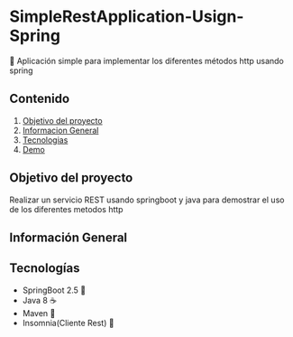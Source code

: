 # SimpleRestApplication-Usign-Spring
:leaves: Aplicación simple para implementar los diferentes métodos http usando spring


## Contenido
1. [Objetivo del proyecto](#Objetivo_del_Proyecto)
2. [Informacion General](#Informacion_General)
3. [Tecnologias](#Tecnologias)
5. [Demo](#Demo)


## Objetivo del proyecto
Realizar un servicio  REST usando springboot y java para demostrar el  uso de los diferentes metodos http


## Información General


## Tecnologías
* SpringBoot 2.5 :seedling:
* Java 8 :coffee:
* Maven :leaves:
* Insomnia(Cliente Rest) :first_quarter_moon_with_face:
